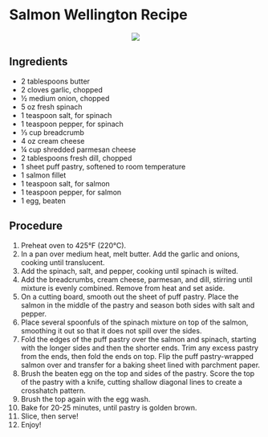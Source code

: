 # Salmon Wellington Recipe
<p align="center">
  <img src=[https://cdn.vox-cdn.com/thumbor/eaEUIhno87pQloymYPI22pthRNo=/0x0:800x400/920x613/filters:focal(336x136:464x264):format(webp)/cdn.vox-cdn.com/uploads/chorus_image/image/56187479/DHNkdRfXoAEp2VD.0.jpg](https://i.ytimg.com/vi/LYNx_L0ukes/maxresdefault.jpg)>
</p>

## Ingredients
* 2 tablespoons butter
* 2 cloves garlic, chopped
* ½ medium onion, chopped
* 5 oz fresh spinach
* 1 teaspoon salt, for spinach
* 1 teaspoon pepper, for spinach
* ⅓ cup breadcrumb
* 4 oz cream cheese
* ¼ cup shredded parmesan cheese
* 2 tablespoons fresh dill, chopped
* 1 sheet puff pastry, softened to room temperature
* 1 salmon fillet
* 1 teaspoon salt, for salmon
* 1 teaspoon pepper, for salmon
* 1 egg, beaten

## Procedure
1. Preheat oven to 425°F (220°C).
2. In a pan over medium heat, melt butter. Add the garlic and onions, cooking until translucent.
3. Add the spinach, salt, and pepper, cooking until spinach is wilted.
4. Add the breadcrumbs, cream cheese, parmesan, and dill, stirring until mixture is evenly combined. Remove from heat and set aside.
5. On a cutting board, smooth out the sheet of puff pastry. Place the salmon in the middle of the pastry and season both sides with salt and pepper.
6. Place several spoonfuls of the spinach mixture on top of the salmon, smoothing it out so that it does not spill over the sides.
7. Fold the edges of the puff pastry over the salmon and spinach, starting with the longer sides and then the shorter ends. Trim any excess pastry from the ends, then fold the ends on top. Flip the puff pastry-wrapped salmon over and transfer for a baking sheet lined with parchment paper.
8. Brush the beaten egg on the top and sides of the pastry. Score the top of the pastry with a knife, cutting shallow diagonal lines to create a crosshatch pattern.
9. Brush the top again with the egg wash.
10. Bake for 20-25 minutes, until pastry is golden brown.
11. Slice, then serve!
12. Enjoy!
